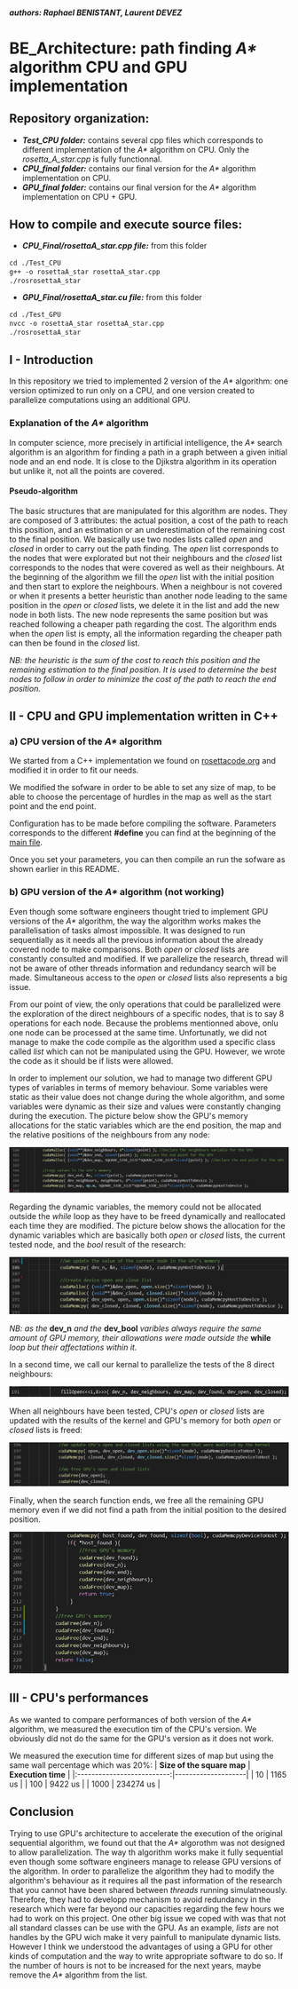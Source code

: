 ##### authors: Raphael BENISTANT, Laurent DEVEZ

# BE_Architecture: path finding *A\** algorithm CPU and GPU implementation

## Repository organization:

* **_Test\_CPU folder:_** contains several cpp files which corresponds to different implementation of the *A\** algorithm on CPU. Only the *rosetta_A_star.cpp* is fully functionnal.
* **_CPU\_final folder:_** contains our final version for the *A\** algorithm implementation on CPU.
* **_GPU\_final folder:_** contains our final version for the *A\** algorithm implementation on CPU + GPU.


## How to compile and execute source files:

* **_CPU_Final/rosettaA_star.cpp file:_** from this folder
```
cd ./Test_CPU
g++ -o rosettaA_star rosettaA_star.cpp
./rosrosettaA_star
```
* **_GPU_Final/rosettaA_star.cu file:_** from this folder
```
cd ./Test_GPU
nvcc -o rosettaA_star rosettaA_star.cpp
./rosrosettaA_star
```
## I - Introduction

In this repository we tried to implemented 2 version of the *A\** algorithm: one version optimized to run only on a CPU, and one version created to parallelize computations using an additional GPU.

### Explanation of the *A\** algorithm

In computer science, more precisely in artificial intelligence, the *A\** search algorithm is an algorithm for finding a path in a graph between a given initial node and an end node.
It is close to the Djikstra algorithm in its operation but unlike it, not all the points are covered.

#### Pseudo-algorithm

The basic structures that are manipulated for this algorithm are nodes. They are composed of 3 attributes: the actual position, a cost of the path to reach this position, and an estimation or an underestimation of the remaining cost to the final position.
We basically use two nodes lists called *open* and *closed* in order to carry out the path finding. The *open* list corresponds to the nodes that were explorated but not their neighbours and the *closed* list corresponds to the nodes that were covered as well as their neighbours. At the beginning of the algorithm we fill the *open* list with the initial position and then start to explore the neighbours. When a neighbour is not covered or when it presents a better heuristic than another node leading to the same position in the *open* or *closed* lists, we delete it in the list and add the new node in both lists. The new node represents the same position but was reached following a cheaper path regarding the cost.
The algorithm ends when the *open* list is empty, all the information regarding the cheaper path can then be found in the *closed* list.

*NB: the heuristic is the sum of the cost to reach this position and the remaining estimation to the final position. It is used to determine the best nodes to follow in order to minimize the cost of the path to reach the end position.*

## II - CPU and GPU implementation written in C++

### a) CPU version of the *A\** algorithm

We started from a C++ implementation we found on [rosettacode.org](https://rosettacode.org/wiki/A*_search_algorithm) and modified it in order to fit our needs.

We modified the sofware in order to be able to set any size of map, to be able to choose the percentage of hurdles in the map as well as the start point and the end point.

Configuration has to be made before compiling the software. Parameters corresponds to the different **#define** you can find at the beginning of the [main file](./CPU_final/rosettaA_star.cpp).

Once you set your parameters, you can then compile an run the sofware as shown earlier in this README.

### b) GPU version of the *A\** algorithm (not working)

Even though some software engineers thought tried to implement GPU versions of the *A\** algorithm, the way the algorithm works makes the parallelisation of tasks almost impossible. It was designed to run sequentially as it needs all the previous information about the already covered node to make comparisons. Both *open* or *closed* lists are constantly consulted and modified. If we parallelize the research, thread will not be aware of other threads information and redundancy search will be made. Simultaneous access to the *open* or *closed* lists also represents a big issue.

From our point of view, the only operations that could be parallelized were the exploration of the direct neighbours of a specific nodes, that is to say 8 operations for each node. Because the problems mentionned above, onlu one node can be processed at the same time.
Unfortunatly, we did not manage to make the code compile as the algorithm used a specific class called *list* which can not be manipulated using the GPU. However, we wrote the code as it should be if lists were allowed.

In order to implement our solution, we had to manage two different GPU types of variables in terms of memory behaviour. Some variables were static as their value does not change during the whole algorithm, and some variables were dynamic as their size and values were constantly changing during the execution. The picture below show the GPU's memory allocations for the static variables which are the end position, the map and the relative positions of the neighbours from any node:

![](./Pictures/static_variables.PNG)

Regarding the dynamic variables, the memory could not be allocated outside the *while* loop as they have to be freed dynamically and reallocated each time they are modified. The picture below shows the allocation for the dynamic variables which are basically both *open* or *closed* lists, the current tested node, and the *bool* result of the research:

![](./Pictures/dynamic_variables.PNG)


*NB: as the* **dev_n** *and the* **dev_bool** *varibles always require the same amount of GPU memory, their allowations were made outside the* **while** *loop but their affectations within it.*

In a second time, we call our kernal to parallelize the tests of the 8 direct neighbours:

![](./Pictures/kernel.PNG)

When all neighbours have been tested, CPU's *open* or *closed* lists are updated with the results of the kernel and GPU's memory for both *open* or *closed* lists is freed:

![](./Pictures/update.PNG)

Finally, when the search function ends, we free all the remaining GPU memory even if we did not find a path from the initial position to the desired position.

![](./Pictures/end.PNG)

## III - CPU's performances

As we wanted to compare performances of both version of the *A\** algorithm, we measured the execution tim of the CPU's version. We obviously did not do the same for the GPU's version as it does not work.

We measured the execution time for different sizes of map but using the same wall percentage which was 20%:
| **Size of the square map** | **Execution time** |
|:--------------------------:|--------------------|
| 10                         | 1165 us            |
| 100                        | 9422 us            |
| 1000                       | 234274 us          |

## Conclusion

Trying to use GPU's architecture to accelerate the execution of the original sequential algorithm, we found out that the *A\** algorothm was not designed to allow parallelization. The way th algorithm works make it fully sequential even though some software engineers manage to release GPU versions of the algorithm. In order to parallelize the algorithm they had to modify the algorithm's behaviour as it requires all the past information of the research that you cannot have been shared between *threads* running simulatneously. Therefore, they had to developp mechanism to avoid redundancy in the research which were far beyond our capacities regarding the few hours we had to work on this project. One other big issue we coped with was that not all standard classes can be use with the GPU. As an example, *lists* are not handles by the GPU wich make it very painfull to manipulate dynamic lists. However I think we understood the advantages of using a GPU for other kinds of computation and the way to write appropriate software to do so. If the number of hours is not to be increased for the next years, maybe remove the *A\** algorithm from the list.
